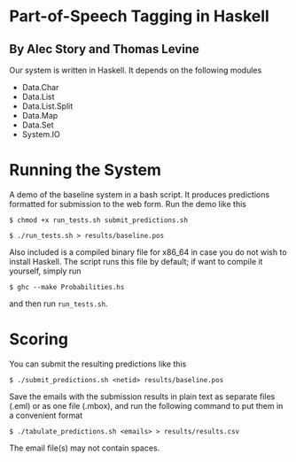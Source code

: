 # Part-of-Speech Tagging in Haskell
## By Alec Story and Thomas Levine
Our system is written in Haskell. It depends on the following modules

*	Data.Char
*	Data.List
*	Data.List.Split
*	Data.Map
*	Data.Set
*	System.IO

Running the System
=================

A demo of the baseline system in a bash script.
It produces predictions formatted for submission
to the web form. Run the demo like this

`$ chmod +x run_tests.sh submit_predictions.sh`

`$ ./run_tests.sh > results/baseline.pos`

Also included is a compiled binary file for x86_64 in case you do not wish to
install Haskell.  The script runs this file by default; if want to compile it
yourself, simply run

`$ ghc --make Probabilities.hs`

and then run `run_tests.sh`.

Scoring
================

You can submit the resulting predictions like this

`$ ./submit_predictions.sh <netid> results/baseline.pos`

Save the emails with the submission results in plain text
as separate files (.eml) or as one file (.mbox), and run
the following command to put them in a convenient format

`$ ./tabulate_predictions.sh <emails> > results/results.csv`

The email file(s) may not contain spaces.
